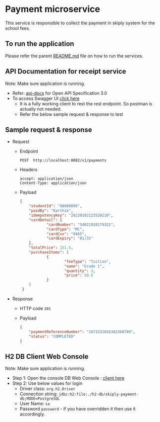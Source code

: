 # Payment microservice
This service is responsible to collect the payment in skiply system for the school fees.

## To run the application
 Please refer the parent [README.md](../README.md) file on how to run the services.

## API Documentation for receipt service
Note: Make sure application is running.
 - Refer: [api-docs](http://localhost:8082/v3/api-docs) for Open API Specification 3.0
 - To access Swagger UI [click here](http://localhost:8082/swagger-ui/index.html)
   - It is a fully working client to rest the rest endpoint. So postman is actually not needed.
   - Refer the below sample request & response to test

## Sample request & response
- Request
  - Endpoint
    ```
    POST  http://localhost:8082/v1/payments
    ```

  - Headers
    ```
    accept: application/json
    Content-Type: application/json
    ```
    
  - Payload
    ```json
    {
        "studentId": "98989899",
        "paidBy": "Karthik",
        "idempotencyKey": "20220102123520210",
        "cardDetail": {
                "cardNumber": "54021928179322",
                "cardType": "MC",
                "cardCvv": "9465",
                "cardExpiry": "01/31"
        },
        "totalPrice": 151.5,
        "purchaseItems": [
                {
                        "feeType": "Tuition",
                        "name": "Grade 1",
                        "quantity": 3,
                        "price": 50.5
                }
        ]
     }
     ```
    
- Response
  - HTTP code  `201`
    
  - Payload
    ```json
    {
        "paymentReferenceNumber": "1673232016382360789",
        "status": "COMPLETED"
    }
    ```

## H2 DB Client Web Console
Note: Make sure application is running.
  - Step 1: Open the console DB Web Console : [client here](http://localhost:8082/h2-console)
  - Step 2: Use below values for login
    - Driver class: `org.h2.Driver` 
    - Connection string: `jdbc:h2:file:./h2-db/skiply-payment-db;MODE=PostgreSQL`
    - User Name: `sa`
    - Password `password`  - if you have overridden it then use it accordingly.
